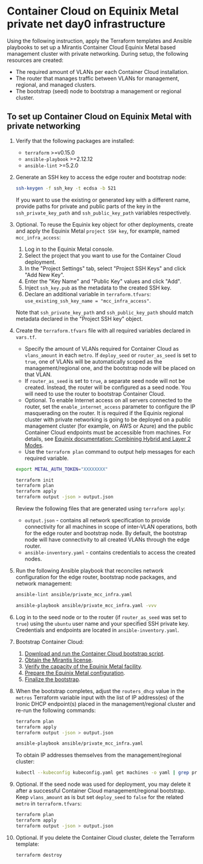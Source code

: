 # Container Cloud on Equinix Metal private net day0 infrastructure

Using the following instruction, apply the Terraform templates and Ansible
playbooks to set up a Mirantis Container Cloud Equinix Metal based
management cluster with private networking. During setup, the following
resources are created:

* The required amount of VLANs per each Container Cloud installation.
* The router that manages traffic between VLANs for management, regional,
  and managed clusters.
* The bootstrap (seed) node to bootstrap a management or regional cluster.

## To set up Container Cloud on Equinix Metal with private networking

1. Verify that the following packages are installed:

   * `terraform` >=v0.15.0
   * `ansible-playbook` >=2.12.12
   * `ansible-lint` >=5.2.0

2. Generate an SSH key to access the edge router and bootstrap node:

   ```bash
   ssh-keygen -f ssh_key -t ecdsa -b 521
   ```

   If you want to use the existing or generated key with a different name,
   provide paths for private and public parts of the key in the
   `ssh_private_key_path` and `ssh_public_key_path` variables respectively.

3. Optional. To reuse the Equinix key object for other deployments, create and
   apply the Equinix Metal `project SSH key`, for example,
   named `mcc_infra_access`:

   1. Log in to the Equinix Metal console.
   2. Select the project that you want to use for the Container Cloud deployment.
   3. In the "Project Settings" tab, select "Project SSH Keys"
      and click "Add New Key".
   4. Enter the "Key Name" and "Public Key" values and click "Add".
   5. Inject `ssh_key.pub` as the metadata to the created SSH key.
   6. Declare an additional variable in `terraform.tfvars`:
      `use_existing_ssh_key_name = "mcc_infra_access"`.

   Note that `ssh_private_key_path` and `ssh_public_key_path` should
   match metadata declared in the "Project SSH key" object.

4. Create the `terraform.tfvars` file with all required
   variables declared in `vars.tf`.

   * Specify the amount of VLANs required for Container Cloud as `vlans_amount`
     in each `metro`. If `deploy_seed` or `router_as_seed` is set to `true`,
     one of VLANs will be automatically scoped as the management/regional one,
     and the bootstrap node will be placed on that VLAN.
   * If `router_as_seed` is set to `true`, a separate seed node will not be
     created. Instead, the router will be configured as a seed node. You will
     need to use the router to bootstrap Container Cloud.
   * Optional. To enable Internet access on all servers connected to the
     router, set the `enable_internet_access` parameter to configure the IP
     masquerading on the router. It is required if the Equinix regional cluster
     with private networking is going to be deployed on a public management
     cluster (for example, on AWS or Azure) and the public Container Cloud
     endpoints must be accessible from machines. For details, see
     [Equinix documentation: Combining Hybrid and Layer 2 Modes](https://deploy.equinix.com/developers/docs/metal/layer2-networking/layer2-mode/#example-combining-hybrid-and-layer-2-modes).
   * Use the `terraform plan` command to output help messages for each required
     variable.

   ```bash
   export METAL_AUTH_TOKEN="XXXXXXXX"

   terraform init
   terraform plan
   terraform apply
   terraform output -json > output.json
   ```

   Review the following files that are generated using `terraform apply`:

   * `output.json` - contains all network specification to provide connectivity
     for all machines in scope of inter-VLAN operations, both for the edge
     router and bootstrap node. By default, the bootstrap node will have
     connectivity to all created VLANs through the edge router.
   * `ansible-inventory.yaml` - contains credentials to access the created nodes.

5. Run the following Ansible playbook that reconciles network configuration
   for the edge router, bootstrap node packages, and network management:

   ```bash
   ansible-lint ansible/private_mcc_infra.yaml

   ansible-playbook ansible/private_mcc_infra.yaml -vvv
   ```

6. Log in to the seed node or to the router (if `router_as_seed` was set to
   `true`) using the `ubuntu` user name and your specified
   SSH private key. Credentials and endpoints are located in
   `ansible-inventory.yaml`.

7. Bootstrap Container Cloud:

   1. [Download and run the Container Cloud bootstrap script](https://docs.mirantis.com/container-cloud/latest/qs-equinixv2/dwnld-bootstrap-script.html).
   2. [Obtain the Mirantis license](https://docs.mirantis.com/container-cloud/latest/qs-equinixv2/obtain-license.html).
   3. [Verify the capacity of the Equinix Metal facility](https://docs.mirantis.com/container-cloud/latest/qs-equinixv2/verify-capacity.html).
   4. [Prepare the Equinix Metal configuration](https://docs.mirantis.com/container-cloud/latest/qs-equinixv2/conf-cluster-machines.html).
   5. [Finalize the bootstrap](https://docs.mirantis.com/container-cloud/latest/qs-equinixv2/finalize-bootstrap.html).

8. When the bootstrap completes, adjust the `routers_dhcp` value
   in the `metros` Terraform variable input with the list of IP address(es)
   of the Ironic DHCP endpoint(s) placed in the management/regional cluster
   and re-run the following commands:

   ```bash
   terraform plan
   terraform apply
   terraform output -json > output.json

   ansible-playbook ansible/private_mcc_infra.yaml
   ```

   To obtain IP addresses themselves from the management/regional cluster:

   ```bash
   kubectl --kubeconfig kubeconfig.yaml get machines -o yaml | grep privateIp
   ```

9. Optional. If the seed node was used for deployment, you may delete it
   after a successful Container Cloud management/regional bootstrap. Keep
   `vlans_amount` as is but set `deploy_seed` to `false` for the related
   `metro` in `terraform.tfvars`:

   ```bash
   terraform plan
   terraform apply
   terraform output -json > output.json
   ```

10. Optional. If you delete the Container Cloud cluster, delete the
    Terraform template:

    ```bash
    terraform destroy
    ```
